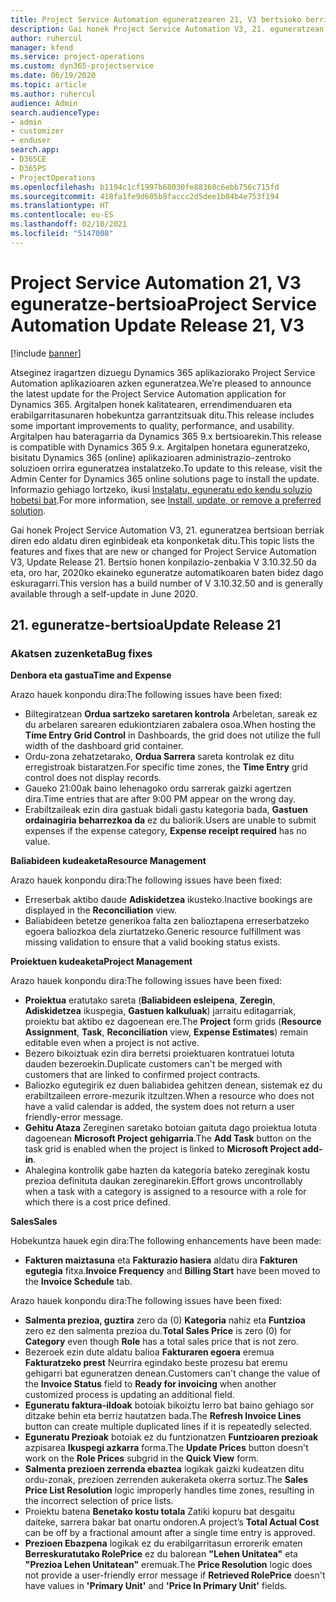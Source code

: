 ```yaml
---
title: Project Service Automation eguneratzearen 21, V3 bertsioko berrikuntzak edo aldaketak
description: Gai honek Project Service Automation V3, 21. eguneratzean erabilgarri dauden eginbideak eta konponketak ditu.
author: ruhercul
manager: kfend
ms.service: project-operations
ms.custom: dyn365-projectservice
ms.date: 06/19/2020
ms.topic: article
ms.author: ruhercul
audience: Admin
search.audienceType:
- admin
- customizer
- enduser
search.app:
- D365CE
- D365PS
- ProjectOperations
ms.openlocfilehash: b1194c1cf1997b68030fe88360c6ebb756c715fd
ms.sourcegitcommit: 418fa1fe9d605b8faccc2d5dee1b04b4e753f194
ms.translationtype: HT
ms.contentlocale: eu-ES
ms.lasthandoff: 02/10/2021
ms.locfileid: "5147008"
---
```

# <a name="project-service-automation-update-release-21-v3"></a><span data-ttu-id="38f10-103">Project Service Automation 21, V3 eguneratze-bertsioa</span><span class="sxs-lookup"><span data-stu-id="38f10-103">Project Service Automation Update Release 21, V3</span></span>

[!include [banner](../includes/psa-now-project-operations.md)]

<span data-ttu-id="38f10-104">Atseginez iragartzen dizuegu Dynamics 365 aplikaziorako Project Service Automation aplikazioaren azken eguneratzea.</span><span class="sxs-lookup"><span data-stu-id="38f10-104">We’re pleased to announce the latest update for the Project Service Automation application for Dynamics 365.</span></span> <span data-ttu-id="38f10-105">Argitalpen honek kalitatearen, errendimenduaren eta erabilgarritasunaren hobekuntza garrantzitsuak ditu.</span><span class="sxs-lookup"><span data-stu-id="38f10-105">This release includes some important improvements to quality, performance, and usability.</span></span> <span data-ttu-id="38f10-106">Argitalpen hau bateragarria da Dynamics 365 9.x bertsioarekin.</span><span class="sxs-lookup"><span data-stu-id="38f10-106">This release is compatible with Dynamics 365 9.x.</span></span> <span data-ttu-id="38f10-107">Argitalpen honetara eguneratzeko, bisitatu Dynamics 365 (online) aplikazioaren administrazio-zentroko soluzioen orrira eguneratzea instalatzeko.</span><span class="sxs-lookup"><span data-stu-id="38f10-107">To update to this release, visit the Admin Center for Dynamics 365 online solutions page to install the update.</span></span> <span data-ttu-id="38f10-108">Informazio gehiago lortzeko, ikusi [Instalatu, eguneratu edo kendu soluzio hobetsi bat](https://docs.microsoft.com/power-platform/admin/install-remove-preferred-solution).</span><span class="sxs-lookup"><span data-stu-id="38f10-108">For more information, see [Install, update, or remove a preferred solution](https://docs.microsoft.com/power-platform/admin/install-remove-preferred-solution).</span></span>

<span data-ttu-id="38f10-109">Gai honek Project Service Automation V3, 21. eguneratzea bertsioan berriak diren edo aldatu diren eginbideak eta konponketak ditu.</span><span class="sxs-lookup"><span data-stu-id="38f10-109">This topic lists the features and fixes that are new or changed for Project Service Automation V3, Update Release 21.</span></span> <span data-ttu-id="38f10-110">Bertsio honen konpilazio-zenbakia V 3.10.32.50 da eta, oro har, 2020ko ekaineko eguneratze automatikoaren baten bidez dago eskuragarri.</span><span class="sxs-lookup"><span data-stu-id="38f10-110">This version has a build number of V 3.10.32.50 and is generally available through a self-update in June 2020.</span></span>

## <a name="update-release-21"></a><span data-ttu-id="38f10-111">21. eguneratze-bertsioa</span><span class="sxs-lookup"><span data-stu-id="38f10-111">Update Release 21</span></span>

### <a name="bug-fixes"></a><span data-ttu-id="38f10-112">Akatsen zuzenketa</span><span class="sxs-lookup"><span data-stu-id="38f10-112">Bug fixes</span></span>

<span data-ttu-id="38f10-113">**Denbora eta gastua**</span><span class="sxs-lookup"><span data-stu-id="38f10-113">**Time and Expense**</span></span>

<span data-ttu-id="38f10-114">Arazo hauek konpondu dira:</span><span class="sxs-lookup"><span data-stu-id="38f10-114">The following issues have been fixed:</span></span>

- <span data-ttu-id="38f10-115">Biltegiratzean **Ordua sartzeko saretaren kontrola** Arbeletan, sareak ez du arbelaren sarearen edukiontziaren zabalera osoa.</span><span class="sxs-lookup"><span data-stu-id="38f10-115">When hosting the **Time Entry Grid Control** in Dashboards, the grid does not utilize the full width of the dashboard grid container.</span></span>
- <span data-ttu-id="38f10-116">Ordu-zona zehatzetarako, **Ordua Sarrera** sareta kontrolak ez ditu erregistroak bistaratzen.</span><span class="sxs-lookup"><span data-stu-id="38f10-116">For specific time zones, the **Time Entry** grid control does not display records.</span></span>
- <span data-ttu-id="38f10-117">Gaueko 21:00ak baino lehenagoko ordu sarrerak gaizki agertzen dira.</span><span class="sxs-lookup"><span data-stu-id="38f10-117">Time entries that are after 9:00 PM appear on the wrong day.</span></span>
- <span data-ttu-id="38f10-118">Erabiltzaileak ezin dira gastuak bidali gastu kategoria bada, **Gastuen ordainagiria beharrezkoa da** ez du baliorik.</span><span class="sxs-lookup"><span data-stu-id="38f10-118">Users are unable to submit expenses if the expense category, **Expense receipt required** has no value.</span></span>

<span data-ttu-id="38f10-119">**Baliabideen kudeaketa**</span><span class="sxs-lookup"><span data-stu-id="38f10-119">**Resource Management**</span></span>

<span data-ttu-id="38f10-120">Arazo hauek konpondu dira:</span><span class="sxs-lookup"><span data-stu-id="38f10-120">The following issues have been fixed:</span></span>

- <span data-ttu-id="38f10-121">Erreserbak aktibo daude **Adiskidetzea** ikusteko.</span><span class="sxs-lookup"><span data-stu-id="38f10-121">Inactive bookings are displayed in the **Reconciliation** view.</span></span>
- <span data-ttu-id="38f10-122">Baliabideen betetze generikoa falta zen balioztapena erreserbatzeko egoera baliozkoa dela ziurtatzeko.</span><span class="sxs-lookup"><span data-stu-id="38f10-122">Generic resource fulfillment was missing validation to ensure that a valid booking status exists.</span></span>

<span data-ttu-id="38f10-123">**Proiektuen kudeaketa**</span><span class="sxs-lookup"><span data-stu-id="38f10-123">**Project Management**</span></span>

<span data-ttu-id="38f10-124">Arazo hauek konpondu dira:</span><span class="sxs-lookup"><span data-stu-id="38f10-124">The following issues have been fixed:</span></span>

- <span data-ttu-id="38f10-125">**Proiektua** eratutako sareta (**Baliabideen esleipena**, **Zeregin**, **Adiskidetzea** ikuspegia, **Gastuen kalkuluak**) jarraitu editagarriak, proiektu bat aktibo ez dagoenean ere.</span><span class="sxs-lookup"><span data-stu-id="38f10-125">The **Project** form grids (**Resource Assignment**, **Task**, **Reconciliation** view, **Expense Estimates**) remain editable even when a project is not active.</span></span>
- <span data-ttu-id="38f10-126">Bezero bikoiztuak ezin dira berretsi proiektuaren kontratuei lotuta dauden bezeroekin.</span><span class="sxs-lookup"><span data-stu-id="38f10-126">Duplicate customers can't be merged with customers that are linked to confirmed project contracts.</span></span>
- <span data-ttu-id="38f10-127">Baliozko egutegirik ez duen baliabidea gehitzen denean, sistemak ez du erabiltzaileen errore-mezurik itzultzen.</span><span class="sxs-lookup"><span data-stu-id="38f10-127">When a resource who does not have a valid calendar is added, the system does not return a user friendly-error message.</span></span>
- <span data-ttu-id="38f10-128">**Gehitu Ataza** Zereginen saretako botoian gaituta dago proiektua lotuta dagoenean **Microsoft Project gehigarria**.</span><span class="sxs-lookup"><span data-stu-id="38f10-128">The **Add Task** button on the task grid is enabled when the project is linked to **Microsoft Project add-in**.</span></span>
- <span data-ttu-id="38f10-129">Ahalegina kontrolik gabe hazten da kategoria bateko zereginak kostu prezioa definituta daukan zereginarekin.</span><span class="sxs-lookup"><span data-stu-id="38f10-129">Effort grows uncontrollably when a task with a category is assigned to a resource with a role for which there is a cost price defined.</span></span>

<span data-ttu-id="38f10-130">**Sales**</span><span class="sxs-lookup"><span data-stu-id="38f10-130">**Sales**</span></span>

<span data-ttu-id="38f10-131">Hobekuntza hauek egin dira:</span><span class="sxs-lookup"><span data-stu-id="38f10-131">The following enhancements have been made:</span></span>

- <span data-ttu-id="38f10-132">**Fakturen maiztasuna** eta **Fakturazio hasiera** aldatu dira **Fakturen egutegia** fitxa.</span><span class="sxs-lookup"><span data-stu-id="38f10-132">**Invoice Frequency** and **Billing Start** have been moved to the **Invoice Schedule** tab.</span></span>

<span data-ttu-id="38f10-133">Arazo hauek konpondu dira:</span><span class="sxs-lookup"><span data-stu-id="38f10-133">The following issues have been fixed:</span></span>

- <span data-ttu-id="38f10-134">**Salmenta prezioa, guztira** zero da (0) **Kategoria** nahiz eta **Funtzioa** zero ez den salmenta prezioa du.</span><span class="sxs-lookup"><span data-stu-id="38f10-134">**Total Sales Price** is zero (0) for **Category** even though **Role** has a total sales price that is not zero.</span></span>
- <span data-ttu-id="38f10-135">Bezeroek ezin dute aldatu balioa **Fakturaren egoera** eremua **Fakturatzeko prest** Neurrira egindako beste prozesu bat eremu gehigarri bat eguneratzen denean.</span><span class="sxs-lookup"><span data-stu-id="38f10-135">Customers can't change the value of the **Invoice Status** field to **Ready for invoicing** when another customized process is updating an additional field.</span></span>
- <span data-ttu-id="38f10-136">**Eguneratu faktura-ildoak** botoiak bikoiztu lerro bat baino gehiago sor ditzake behin eta berriz hautatzen bada.</span><span class="sxs-lookup"><span data-stu-id="38f10-136">The **Refresh Invoice Lines** button can create multiple duplicated lines if it is repeatedly selected.</span></span>
- <span data-ttu-id="38f10-137">**Eguneratu Prezioak** botoiak ez du funtzionatzen **Funtzioaren prezioak** azpisarea **Ikuspegi azkarra** forma.</span><span class="sxs-lookup"><span data-stu-id="38f10-137">The **Update Prices** button doesn't work on the **Role Prices** subgrid in the **Quick View** form.</span></span>
- <span data-ttu-id="38f10-138">**Salmenta prezioen zerrenda ebaztea** logikak gaizki kudeatzen ditu ordu-zonak, prezioen zerrenden aukeraketa okerra sortuz.</span><span class="sxs-lookup"><span data-stu-id="38f10-138">The **Sales Price List Resolution** logic improperly handles time zones, resulting in the incorrect selection of price lists.</span></span>
- <span data-ttu-id="38f10-139">Proiektu batena **Benetako kostu totala** Zatiki kopuru bat desgaitu daiteke, sarrera bakar bat onartu ondoren.</span><span class="sxs-lookup"><span data-stu-id="38f10-139">A project’s **Total Actual Cost** can be off by a fractional amount after a single time entry is approved.</span></span>
- <span data-ttu-id="38f10-140">**Prezioen Ebazpena** logikak ez du erabilgarritasun errorerik ematen **Berreskuratutako RolePrice** ez du balorean **"Lehen Unitatea"** eta **"Prezioa Lehen Unitatean"** eremuak.</span><span class="sxs-lookup"><span data-stu-id="38f10-140">The **Price Resolution** logic does not provide a user-friendly error message if **Retrieved RolePrice** doesn't have values in **'Primary Unit'** and **'Price In Primary Unit'** fields.</span></span>
